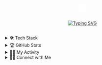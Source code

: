 <div align="center">
   <a href="https://vanaj-vanguardia.web.app/" target="blank"><img align="center" width="25" src="https://github.com/vn-aj-vngrd/vn-aj-vngrd/blob/main/assets/Van.svg" /></a>

## 
  
[![Typing SVG](https://readme-typing-svg.herokuapp.com?font=consolas&color=FFFFFF&center=true&vCenter=true&lines=Welcome%F0%9F%91%8B;I'm+an+IT+student+%F0%9F%A7%91%E2%80%8D%F0%9F%8E%93;and+aspiring+developer+%F0%9F%A7%91%E2%80%8D%F0%9F%92%BB;You+can+call+me+AJ+%F0%9F%A5%B0)](https://git.io/typing-svg)
</div>

## 

<details>
  <summary>🛠️ Tech Stack</summary>
<div>
  
<samp>
<div align="center">
      
### 🧰 Progamming Languages

<p>
  <a href="https://www.typescriptlang.org/" title="Typescript"><img src="https://github.com/get-icon/geticon/raw/master/icons/typescript-icon.svg" alt="Typescript" width="21px" height="21px"></a>
  <a href="https://developer.mozilla.org/en-US/docs/Web/JavaScript" title="JavaScript"><img src="https://github.com/get-icon/geticon/raw/master/icons/javascript.svg" alt="JavaScript" width="21px" height="21px"></a>
  <a href="https://www.python.org/" title="Python"><img src="https://github.com/get-icon/geticon/raw/master/icons/python.svg" alt="Python" width="21px" height="21px"></a>
  <a href="https://en.wikipedia.org/wiki/C_(programming_language)" title="C"><img src="https://github.com/get-icon/geticon/raw/master/icons/c.svg" alt="C" width="21px" height="21px"></a>
    <a href="https://en.wikipedia.org/wiki/C_Sharp_(programming_language)" title="C-Sharp"><img src="https://github.com/get-icon/geticon/raw/master/icons/c-sharp.svg" alt="C#" width="21px" height="21px"></a>
  <a href="https://www.java.com/" title="Java"><img src="https://github.com/get-icon/geticon/raw/master/icons/java.svg" alt="Java" width="21px" height="21px"></a>
  <a href="https://php.net/" title="PHP"><img src="https://github.com/get-icon/geticon/raw/master/icons/php.svg" alt="PHP" width="21px" height="21px"></a>
  <a href="https://en.wikipedia.org/wiki/HTML5" title="HTML5"><img src="https://github.com/get-icon/geticon/raw/master/icons/html-5.svg" alt="HTML5" width="21px" height="21px"></a>
  <a href="https://www.w3.org/Style/CSS/Overview.en.html" title="CSS"><img src="https://github.com/get-icon/geticon/raw/master/icons/css-3.svg" alt="CSS" width="21px" height="21px"></a>
</p>
  
### 💻 Frameworks and Libraries  
 
<p>
    <a href="https://laravel.com/" title="Laravel"><img src="https://github.com/get-icon/geticon/raw/master/icons/laravel.svg" alt="Laravel" width="21px" height="21px">   </a>
  <a href="https://vuejs.org/" title="Vue.js"><img src="https://github.com/get-icon/geticon/raw/master/icons/vue.svg" alt="Vue.js" width="21px" height="21px"></a>
  <a href="https://reactjs.org/" title="React"><img src="https://github.com/get-icon/geticon/raw/master/icons/react.svg" alt="React" width="21px" height="21px"></a>
  <a href="https://getbootstrap.com/" title="Bootstrap"><img src="https://github.com/get-icon/geticon/raw/master/icons/bootstrap.svg" alt="Bootstrap" width="21px" height="21px"></a>
  <a href="https://tailwindcss.com/" title="Tailwind CSS"><img src="https://github.com/get-icon/geticon/raw/master/icons/tailwindcss-icon.svg" alt="Tailwind CSS" width="21px" height="21px"></a>
  <a href="https://pandas.pydata.org/" title="Pandas"><img src="https://github.com/get-icon/geticon/raw/master/icons/pandas-icon.svg" alt="pandas" width="21px" height="21px"></a>
    <a href="https://nextjs.org/" title="Next.js"><img src="https://raw.githubusercontent.com/creativetimofficial/public-assets/master/logos/nextjs.jpg" alt="Next.js" width="21px" height="21px"></a>
  <a href="https://redux.js.org/" title="Redux"><img src="https://github.com/get-icon/geticon/raw/master/icons/redux.svg" alt="redux" width="21px" height="21px"></a>
   <a href="https://dotnet.microsoft.com/en-us/apps/xamarin" title="Xamarin"><img src="https://github.com/get-icon/geticon/raw/master/icons/xamarin.svg" alt="xamarin" width="21px" height="21px"></a>
</p>

### 🗄️ Databases and Cloud Hosting

<p>
  <a href="https://dev.mysql.com/" title="MySQL"><img src="https://github.com/get-icon/geticon/raw/master/icons/mysql.svg" alt="MySQL" width="21px" height="21px"></a>
  <a href="https://www.firebase.com/" title="Firebase"><img src="https://github.com/get-icon/geticon/raw/master/icons/firebase.svg" alt="Firebase" width="21px" height="21px"></a>
  <a href="https://www.mongodb.org/" title="MongoDB"><img src="https://github.com/get-icon/geticon/raw/master/icons/mongodb-icon.svg" alt="MongoDB" width="21px" height="21px"></a>
   <a href="https://www.prisma.io/" title="Prisma"><img src="https://cdn.icon-icons.com/icons2/2107/PNG/512/file_type_prisma_icon_130234.png" alt="Prisma" width="21px" height="21px"></a>
   <a href=https://vercel.com" title="Vercel"><img src="https://github.com/get-icon/geticon/raw/master/icons/vercel.svg" alt="Vercel" width="21px" height="21px"></a>
</p>
  
### ⛏️ Other Platform and Tools

<p>
  <a href="https://www.npmjs.com/" title="npm"><img src="https://github.com/get-icon/geticon/raw/master/icons/npm.svg" alt="npm" width="21px" height="21px"></a>
  <a href="https://yarnpkg.com/" title="Yarn"><img src="https://github.com/get-icon/geticon/raw/master/icons/yarn.svg" alt="Yarn" width="21px" height="21px"></a>
  <a href="https://eslint.org/" title="ESLint"><img src="https://github.com/get-icon/geticon/raw/master/icons/eslint.svg" alt="ESLint" width="21px" height="21px"></a>
  <a href="https://prettier.io/" title="Prettier"><img src="https://github.com/get-icon/geticon/raw/master/icons/prettier.svg" alt="Prettier" width="21px" height="21px"></a>
  <a href="https://code.visualstudio.com/" title="Visual Studio Code"><img src="https://github.com/get-icon/geticon/raw/master/icons/visual-studio-code.svg" alt="Visual Studio Code" width="21px" height="21px"></a>
  <a href="https://visualstudio.microsoft.com/" title="Visual Studio"><img src="https://raw.githubusercontent.com/get-icon/geticon/master/icons/visual-studio.svg" alt="Visual Studio" width="21px" height="21px"></a>
    <a href="https://www.figma.com/" title="Figma"><img src="https://raw.githubusercontent.com/get-icon/geticon/master/icons/figma.svg" alt="Figma" width="21px" height="21px"></a>    
    <a href="https://github.com/" title="GitHub"><img src="https://github.com/get-icon/geticon/blob/master/icons/github-octocat.svg" alt="GitHub" width="21px" height="21px"></a>
    
</p>  

</div>
</samp>
</div>
</details>

<details> 
  <summary>🏆 GitHub Stats</summary>
  <div>
      <br/>
      <div align="center">

![](https://komarev.com/ghpvc/?username=vn-aj-vngrd&color=yellow)

</div>
        <p align="center">
          <a href="https://github.com/1999AZZAR/">
          <img src="https://github-readme-stats.vercel.app/api/top-langs/?username=vn-aj-vngrd&langs_count=6&theme=gruvbox&layout=compact&hide_border=true" alt="vn-aj-vngrd :: Top Langs" /></a>
        </p>
        <p align="center">
          <a href="https://github.com/vn-aj-vngrd/">
          <img width="49.5%" src="https://github-readme-stats.vercel.app/api?username=vn-aj-vngrd&show_icons=true&theme=gruvbox&hide_border=true" />
          <img width="49.5%" src="https://github-readme-streak-stats.herokuapp.com/?user=vn-aj-vngrd&theme=gruvbox&hide_border=true" />
          </a>
       </p>
  </div>    
</details>

<details>
  <summary>🧑‍💻 My Activity</summary>
  
  <br/>
  <div align="center">
    
[![spotify-github-profile](https://spotify-github-profile.vercel.app/api/view?uid=12150159221&cover_image=true&theme=novatorem&bar_color=53b14f&bar_color_cover=false)](https://spotify-github-profile.vercel.app/api/view?uid=12150159221&redirect=true)

  <div>
    <a href="https://github.com/ashutosh00710/github-readme-activity-graph"><img alt="vn-aj-vngrd's Activity Graph" src="https://activity-graph.herokuapp.com/graph/?username=vn-aj-vngrd&bg_color=000&color=fff&line=00E676&point=fff&hide_border=true" />
  </a>
  </div>
  
  <div>
    <a href="https://vanaj-vanguardia.web.app/">
      <img src="https://github.com/vn-aj-vngrd/vn-aj-vngrd/blob/main/assets/github-user-contribution.svg" alt="snake-contributions" />
    </a>
  </div>
      
  </div>

</details>

<details>
  <summary>🙋‍♂️ Connect with Me</summary>
<div>
  <samp>
    <p align="center">
      <br/>
      <a href="https://www.linkedin.com/in/van-aj-vanguardia-a0654a223/" target="blank"><img align="center"
         src="https://img.shields.io/badge/linkedin-%231DA1F2.svg?style=for-the-badge&logo=linkedin&logoColor=white"
         alt="linkedin-vanajvanguardia" height="30"/>
      </a>
      <a href="https://www.facebook.com/vn.aj.vngrd" target="blank"><img align="center"
         src="https://img.shields.io/badge/facebook-4267B2.svg?style=for-the-badge&logo=facebook&logoColor=white"
         alt="facebook-vanajvanguardia" height="30"/>
      </a>
      <a href="mailto:vanajvanguardia@gmail.com" target="blank"><img align="center"
         src="https://img.shields.io/badge/gmail-EA4335.svg?style=for-the-badge&logo=gmail&logoColor=white"
         alt="gmail-vanajvanguardia" height="30"/>
      </a>
      <a href="https://www.instagram.com/vn.aj.vngrd/?hl=en" target="blank"><img align="center"
         src="https://img.shields.io/badge/instagram-%23E4405F.svg?style=for-the-badge&logo=Instagram&logoColor=white"
         alt="instagram-vanajvanguardia" height="30"/>
      </a>
      <a href="https://twitter.com/vn_aj_vngrd" target="blank"><img align="center"
         src="https://img.shields.io/badge/twitter-1DA1F2.svg?style=for-the-badge&logo=twitter&logoColor=white"
         alt="azzar" height="30"/>
      </a>
    </p>
  </samp>
</div>
</details>

## 
